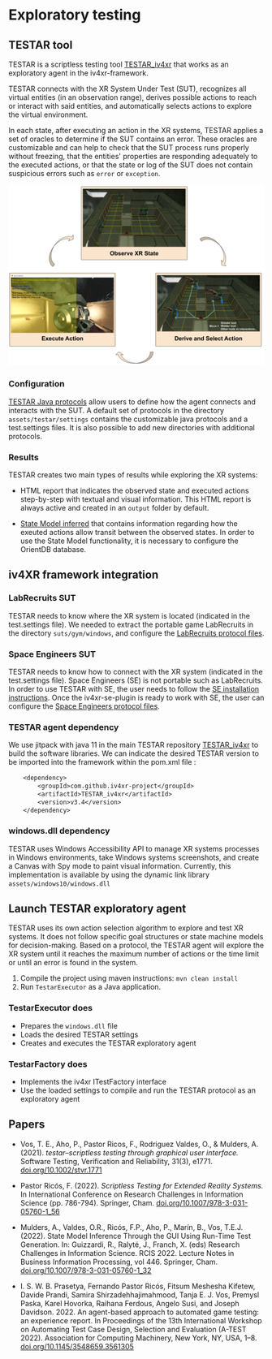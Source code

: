 # Exploratory testing

## TESTAR tool
TESTAR is a scriptless testing tool [TESTAR_iv4xr](https://github.com/iv4xr-project/TESTAR_iv4xr/wiki) that works as an exploratory agent in the iv4xr-framework.  

TESTAR connects with the XR System Under Test (SUT), recognizes all virtual entities (in an observation range), derives possible actions to reach or interact with said entities, and automatically selects actions to explore the virtual environment.  

In each state, after executing an action in the XR systems, TESTAR applies a set of oracles to determine if the SUT contains an error. These oracles are customizable and can help to check that the SUT process runs properly without freezing, that the entities' properties are responding adequately to the executed actions, or that the state or log of the SUT does not contain suspicious errors such as `error` or `exception`.  

![TESTAR_iv4xr_flow](./TESTAR_iv4xr_flow.png)

### Configuration
[TESTAR Java protocols](https://github.com/iv4xr-project/TESTAR_iv4xr/wiki/TESTAR-Java-Protocols) allow users to define how the agent connects and interacts with the SUT. A default set of protocols in the directory `assets/testar/settings` contains the customizable java protocols and a test.settings files. It is also possible to add new directories with additional protocols.  


### Results
TESTAR creates two main types of results while exploring the XR systems:  
- HTML report that indicates the observed state and executed actions step-by-step with textual and visual information. This HTML report is always active and created in an `output` folder by default.  

- [State Model inferred](https://github.com/iv4xr-project/TESTAR_iv4xr/wiki/State-Model-and-OrientDB-instructions) that contains information regarding how the exeuted actions allow transit between the observed states. In order to use the State Model functionality, it is necessary to configure the OrientDB database.  


## iv4XR framework integration

### LabRecruits SUT
TESTAR needs to know where the XR system is located (indicated in the test.settings file). We needed to extract the portable game LabRecruits in the directory `suts/gym/windows`, and configure the [LabRecruits protocol files](https://github.com/iv4xr-project/TESTAR_iv4xr/wiki/LabRecruits-instructions).  

### Space Engineers SUT
TESTAR needs to know how to connect with the XR system (indicated in the test.settings file). Space Engineers (SE) is not portable such as LabRecruits. In order to use TESTAR with SE, the user needs to follow the [SE installation instructions](https://github.com/iv4xr-project/iv4xr-se-plugin#manually-putting-dll-libraries-into-the-game). Once the iv4xr-se-plugin is ready to work with SE, the user can configure the [Space Engineers protocol files](https://github.com/iv4xr-project/TESTAR_iv4xr/wiki/Space-Engineers-instructions).

### TESTAR agent dependency
We use jitpack with java 11 in the main TESTAR repository [TESTAR_iv4xr](https://github.com/iv4xr-project/TESTAR_iv4xr) to build the software libraries. We can indicate the desired TESTAR version to be imported into the framework within the pom.xml file :
```
    <dependency>
        <groupId>com.github.iv4xr-project</groupId>
        <artifactId>TESTAR_iv4xr</artifactId>
        <version>v3.4</version>
    </dependency>
```

### windows.dll dependency
TESTAR uses Windows Accessibility API to manage XR systems processes in Windows environments, take Windows systems screenshots, and create a Canvas with Spy mode to paint visual information. Currently, this implementation is available by using the dynamic link library `assets/windows10/windows.dll`  

## Launch TESTAR exploratory agent
TESTAR uses its own action selection algorithm to explore and test XR systems. It does not follow specific goal structures or state machine models for decision-making. Based on a protocol, the TESTAR agent will explore the XR system until it reaches the maximum number of actions or the time limit or until an error is found in the system.  

1. Compile the project using maven instructions: `mvn clean install`  
2. Run `TestarExecutor` as a Java application.  

### TestarExecutor does
- Prepares the `windows.dll` file  
- Loads the desired TESTAR settings  
- Creates and executes the TESTAR exploratory agent  

### TestarFactory does
- Implements the iv4xr ITestFactory interface  
- Use the loaded settings to compile and run the TESTAR protocol as an exploratory agent   

## Papers

* Vos, T. E., Aho, P., Pastor Ricos, F., Rodriguez Valdes, O., & Mulders, A. (2021). *testar–scriptless testing through graphical user interface.* Software Testing, Verification and Reliability, 31(3), e1771. [doi.org/10.1002/stvr.1771](https://doi.org/10.1002/stvr.1771)  

* Pastor Ricós, F. (2022). *Scriptless Testing for Extended Reality Systems.* In International Conference on Research Challenges in Information Science (pp. 786-794). Springer, Cham. [doi.org/10.1007/978-3-031-05760-1_56 ](https://doi.org/10.1007/978-3-031-05760-1_56)  

* Mulders, A., Valdes, O.R., Ricós, F.P., Aho, P., Marín, B., Vos, T.E.J. (2022). State Model Inference Through the GUI Using Run-Time Test Generation. In: Guizzardi, R., Ralyté, J., Franch, X. (eds) Research Challenges in Information Science. RCIS 2022. Lecture Notes in Business Information Processing, vol 446. Springer, Cham. [doi.org/10.1007/978-3-031-05760-1_32](https://doi.org/10.1007/978-3-031-05760-1_32)  

* I. S. W. B. Prasetya, Fernando Pastor Ricós, Fitsum Meshesha Kifetew, Davide Prandi, Samira Shirzadehhajimahmood, Tanja E. J. Vos, Premysl Paska, Karel Hovorka, Raihana Ferdous, Angelo Susi, and Joseph Davidson. 2022. An agent-based approach to automated game testing: an experience report. In Proceedings of the 13th International Workshop on Automating Test Case Design, Selection and Evaluation (A-TEST 2022). Association for Computing Machinery, New York, NY, USA, 1–8. [doi.org/10.1145/3548659.3561305](https://doi.org/10.1145/3548659.3561305)  